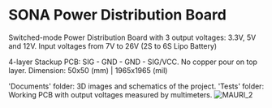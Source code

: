 # SONA Power Distribution Board
Switched-mode Power Distribution Board with 3 output voltages: 3.3V, 5V and 12V. Input voltages from 7V to 26V (2S to 6S Lipo Battery)

4-layer Stackup PCB: SIG - GND - GND - SIG/VCC. No copper pour on top layer. Dimension: 50x50 (mm) | 1965x1965 (mil)

'Documents' folder: 3D images and schematics of the project.
'Tests' folder: Working PCB with output voltages measured by multimeters.
![MAURI_2](https://user-images.githubusercontent.com/77835086/131785099-0a230668-efdd-4e80-814a-8f9def4fdffd.PNG)
